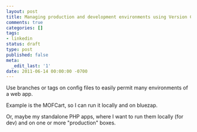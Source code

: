 ```yaml
---
layout: post
title: Managing production and development environments using Version Control
comments: true
categories: []
tags:
- linkedin
status: draft
type: post
published: false
meta:
  _edit_last: '1'
date: 2011-06-14 00:00:00 -0700
---
```

Use branches or tags on config files to easily permit many environments of a web app.

Example is the MOFCart, so I can run it locally and on bluezap.

Or, maybe my standalone PHP apps, where I want to run them locally (for dev) and on one or more "production" boxes.
